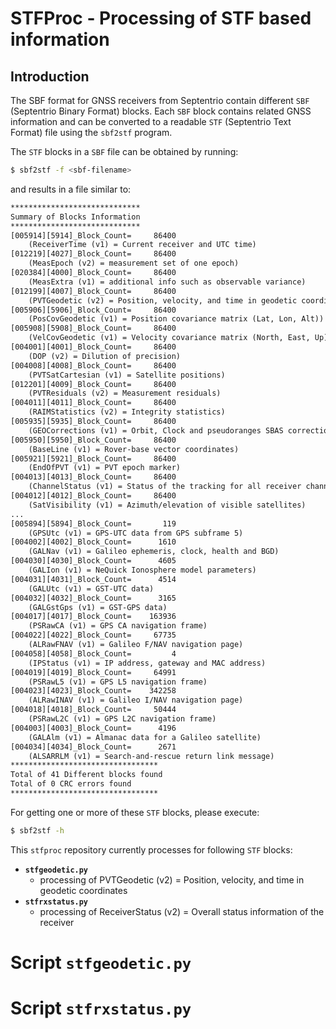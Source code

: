 # STFProc - Processing of STF based information

## Introduction

The SBF format for GNSS receivers from Septentrio contain different `SBF` (Septentrio Binary Format) blocks. Each `SBF` block contains related GNSS information and can be converted to a readable `STF` (Septentrio Text Format) file using the `sbf2stf` program.

The `STF` blocks in a `SBF` file can be obtained by running:
```bash
$ sbf2stf -f <sbf-filename>
```
and results in a file similar to:

```txt
*****************************
Summary of Blocks Information
*****************************
[005914][5914]_Block_Count=     86400 
    (ReceiverTime (v1) = Current receiver and UTC time)
[012219][4027]_Block_Count=     86400 
    (MeasEpoch (v2) = measurement set of one epoch)
[020384][4000]_Block_Count=     86400 
    (MeasExtra (v1) = additional info such as observable variance)
[012199][4007]_Block_Count=     86400 
    (PVTGeodetic (v2) = Position, velocity, and time in geodetic coordinates)
[005906][5906]_Block_Count=     86400 
    (PosCovGeodetic (v1) = Position covariance matrix (Lat, Lon, Alt))
[005908][5908]_Block_Count=     86400 
    (VelCovGeodetic (v1) = Velocity covariance matrix (North, East, Up))
[004001][4001]_Block_Count=     86400 
    (DOP (v2) = Dilution of precision)
[004008][4008]_Block_Count=     86400 
    (PVTSatCartesian (v1) = Satellite positions)
[012201][4009]_Block_Count=     86400 
    (PVTResiduals (v2) = Measurement residuals)
[004011][4011]_Block_Count=     86400 
    (RAIMStatistics (v2) = Integrity statistics)
[005935][5935]_Block_Count=     86400 
    (GEOCorrections (v1) = Orbit, Clock and pseudoranges SBAS corrections)
[005950][5950]_Block_Count=     86400 
    (BaseLine (v1) = Rover-base vector coordinates)
[005921][5921]_Block_Count=     86400 
    (EndOfPVT (v1) = PVT epoch marker)
[004013][4013]_Block_Count=     86400 
    (ChannelStatus (v1) = Status of the tracking for all receiver channels)
[004012][4012]_Block_Count=     86400 
    (SatVisibility (v1) = Azimuth/elevation of visible satellites)
...
[005894][5894]_Block_Count=       119 
    (GPSUtc (v1) = GPS-UTC data from GPS subframe 5)
[004002][4002]_Block_Count=      1610 
    (GALNav (v1) = Galileo ephemeris, clock, health and BGD)
[004030][4030]_Block_Count=      4605 
    (GALIon (v1) = NeQuick Ionosphere model parameters)
[004031][4031]_Block_Count=      4514 
    (GALUtc (v1) = GST-UTC data)
[004032][4032]_Block_Count=      3165 
    (GALGstGps (v1) = GST-GPS data)
[004017][4017]_Block_Count=    163936 
    (PSRawCA (v1) = GPS CA navigation frame)
[004022][4022]_Block_Count=     67735 
    (ALRawFNAV (v1) = Galileo F/NAV navigation page)
[004058][4058]_Block_Count=         4 
    (IPStatus (v1) = IP address, gateway and MAC address)
[004019][4019]_Block_Count=     64991 
    (PSRawL5 (v1) = GPS L5 navigation frame)
[004023][4023]_Block_Count=    342258 
    (ALRawINAV (v1) = Galileo I/NAV navigation page)
[004018][4018]_Block_Count=     50444 
    (PSRawL2C (v1) = GPS L2C navigation frame)
[004003][4003]_Block_Count=      4196 
    (GALAlm (v1) = Almanac data for a Galileo satellite)
[004034][4034]_Block_Count=      2671 
    (ALSARRLM (v1) = Search-and-rescue return link message)
*********************************
Total of 41 Different blocks found
Total of 0 CRC errors found
*********************************
```


For getting one or more of these `STF` blocks, please execute:
```bash
$ sbf2stf -h
```

This `stfproc` repository currently processes for following `STF` blocks:

- __`stfgeodetic.py`__ 
    + processing of PVTGeodetic (v2) = Position, velocity, and time in geodetic coordinates
- __`stfrxstatus.py`__
    + processing of ReceiverStatus (v2) = Overall status information of the receiver

# Script `stfgeodetic.py` 

# Script `stfrxstatus.py`
